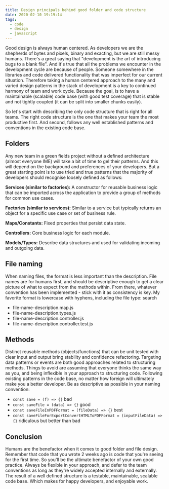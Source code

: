 ```yaml
---
title: Design principals behind good folder and code structure
date: 2020-02-10 19:19:14
tags:
  - code
  - design
  - javascript
---
```


Good design is always human centered. As developers we are the shepherds of bytes and pixels, binary and exacting, but we are still messy humans. There's a great saying that "development is the art of introducing bugs to a blank file". And it's true that all the problems we encounter in the development cycle are because of people. Someone somewhere in the libraries and code delivered functionality that was imperfect for our current situation. Therefore taking a human centered approach to the many and varied design patterns in the stack of development is a key to continued harmony of team and work cycle. Because the goal, is to have a maintainable (scalable) code base (with good test coverage) that is stable and not tightly coupled (it can be split into smaller chunks easily).

So let's start with describing the only code structure that is right for all teams. The right code structure is the one that makes your team the most productive first. And second, follows any well established patterns and conventions in the existing code base.

## Folders

Any new team in a green fields project without a defined architecture (almost everyone IME) will take a bit of time to gel their patterns. And this will depend on the background and preferences of your developers. But a great starting point is to use tried and true patterns that the majority of developers should recognise loosely defined as follows:

**Services (similar to factories):** A constructor for reusable business logic that can be imported across the application to provide a group of methods for common use cases.

**Factories (similar to services):** Similar to a service but typically returns an object for a specific use case or set of business rule.

**Maps/Constants:** Fixed properties that persist data state.

**Controllers:** Core business logic for each module.

**Models/Types:** Describe data structures and used for validating incoming and outgoing data.

## File naming

When naming files, the format is less important than the description. File names are for humans first, and should be descriptive enough to get a clear picture of what to expect from the methods within. From there, whatever convention has been implemented - stick with it as consistency is key. My favorite format is lowercase with hyphens, including the file type: search

- file-name-description.map.js
- file-name-description.types.js
- file-name-description.controller.js
- file-name-description.controller.test.js

## Methods

Distinct reusable methods (objects/functions) that can be unit tested with clear input and output bring stability and confidence refactoring. Targeting data patterns or events are both good approaches related to structuring methods. Things to avoid are assuming that everyone thinks the same way as you, and being inflexible in your approach to structuring code. Following existing patterns in the code base, no matter how foreign will ultimately make you a better developer. Be as descriptive as possible in your naming convention:

- `const save = (f) => {}` bad
- `const saveFile = (data) => {}` good
- `const saveFileInPDFFormat = (fileData) => {}` best
- `const saveFileForExportConvertHTMLToPDFFormat = (inputFileData) => {}` ridiculous but better than bad

## Conclusion

Humans are the benefactor when it comes to good folder and file design. Remember that code that you wrote 2 weeks ago is code that you're seeing for the first time. So you'll be the ultimate benefactor of your own good practice. Always be flexible in your approach, and defer to the team conventions as long as they're widely accepted internally and externally. The result of a well defined structure is a testable, maintainable, scalable code base. Which makes for happy developers, and enjoyable work.
